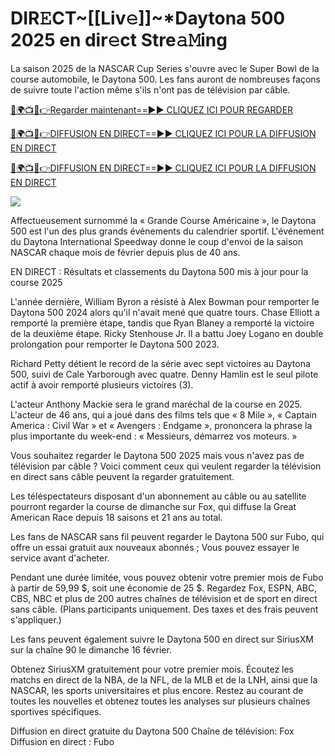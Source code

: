 # DIR𝙴CT~[[Liv𝚎]]~*Daytona 500 2025 en dir𝚎ct Stre𝚊𝙼ing #

La saison 2025 de la NASCAR Cup Series s'ouvre avec le Super Bowl de la course automobile, le Daytona 500. Les fans auront de nombreuses façons de suivre toute l'action même s'ils n'ont pas de télévision par câble.

[🔴🌍📺📱👉Regarder maintenant==►► CLIQUEZ ICI POUR REGARDER](https://t.co/BZ3uwsHPH6)

[🔴🌍📺📱👉DIFFUSION EN DIRECT==►► CLIQUEZ ICI POUR LA DIFFUSION EN DIRECT](https://t.co/BZ3uwsHPH6)

[🔴🌍📺📱👉DIFFUSION EN DIRECT==►► CLIQUEZ ICI POUR LA DIFFUSION EN DIRECT](https://t.co/BZ3uwsHPH6)

<a href="https://t.co/BZ3uwsHPH6" rel="nofollow" data-target="animated-image.originalLink"><img src="https://camo.githubusercontent.com/1be82823e85778f8a57db5ea2a2e46822e8721e5be32dc31a466a7df3bb16d49/68747470733a2f2f636c6173736963616c7363686f6f6c6f6662616c6c65746c692e636f6d2f6e686b2f72676273727465672e676966" data-canonical-src="https://classicalschoolofballetli.com/nhk/rgbsrteg.gif" style="max-width: 100%; display: inline-block;" data-target="animated-image.originalImage"></a>

Affectueusement surnommé la « Grande Course Américaine », le Daytona 500 est l'un des plus grands événements du calendrier sportif. L'événement du Daytona International Speedway donne le coup d'envoi de la saison NASCAR chaque mois de février depuis plus de 40 ans.

EN DIRECT : Résultats et classements du Daytona 500 mis à jour pour la course 2025

L'année dernière, William Byron a résisté à Alex Bowman pour remporter le Daytona 500 2024 alors qu'il n'avait mené que quatre tours. Chase Elliott a remporté la première étape, tandis que Ryan Blaney a remporté la victoire de la deuxième étape. Ricky Stenhouse Jr. Il a battu Joey Logano en double prolongation pour remporter le Daytona 500 2023.

Richard Petty détient le record de la série avec sept victoires au Daytona 500, suivi de Cale Yarborough avec quatre. Denny Hamlin est le seul pilote actif à avoir remporté plusieurs victoires (3).

L'acteur Anthony Mackie sera le grand maréchal de la course en 2025. L'acteur de 46 ans, qui a joué dans des films tels que « 8 Mile », « Captain America : Civil War » et « Avengers : Endgame », prononcera la phrase la plus importante du week-end : « Messieurs, démarrez vos moteurs. »

Vous souhaitez regarder le Daytona 500 2025 mais vous n'avez pas de télévision par câble ? Voici comment ceux qui veulent regarder la télévision en direct sans câble peuvent la regarder gratuitement.

Les téléspectateurs disposant d'un abonnement au câble ou au satellite pourront regarder la course de dimanche sur Fox, qui diffuse la Great American Race depuis 18 saisons et 21 ans au total.

Les fans de NASCAR sans fil peuvent regarder le Daytona 500 sur Fubo, qui offre un essai gratuit aux nouveaux abonnés ; Vous pouvez essayer le service avant d'acheter.

Pendant une durée limitée, vous pouvez obtenir votre premier mois de Fubo à partir de 59,99 $, soit une économie de 25 $. Regardez Fox, ESPN, ABC, CBS, NBC et plus de 200 autres chaînes de télévision et de sport en direct sans câble. (Plans participants uniquement. Des taxes et des frais peuvent s'appliquer.)

Les fans peuvent également suivre le Daytona 500 en direct sur SiriusXM sur la chaîne 90 le dimanche 16 février.

Obtenez SiriusXM gratuitement pour votre premier mois. Écoutez les matchs en direct de la NBA, de la NFL, de la MLB et de la LNH, ainsi que la NASCAR, les sports universitaires et plus encore. Restez au courant de toutes les nouvelles et obtenez toutes les analyses sur plusieurs chaînes sportives spécifiques.

Diffusion en direct gratuite du Daytona 500
Chaîne de télévision: Fox
Diffusion en direct : Fubo
